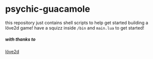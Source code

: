 
# psychic-guacamole

this repository just contains shell scripts to help get started building a löve2d game! have a squizz inside `/bin` and `main.lua` to get started!

##### with thanks to

[löve2d](https://love2d.org/)
